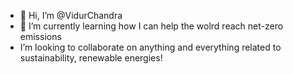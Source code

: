 - 👋 Hi, I’m @VidurChandra
- 🌱 I’m currently learning how I can help the wolrd reach net-zero emissions
- I’m looking to collaborate on anything and everything related to sustainability, renewable energies!

<!---
VidurChandra/VidurChandra is a ✨ special ✨ repository because its `README.md` (this file) appears on your GitHub profile.
You can click the Preview link to take a look at your changes.
--->
